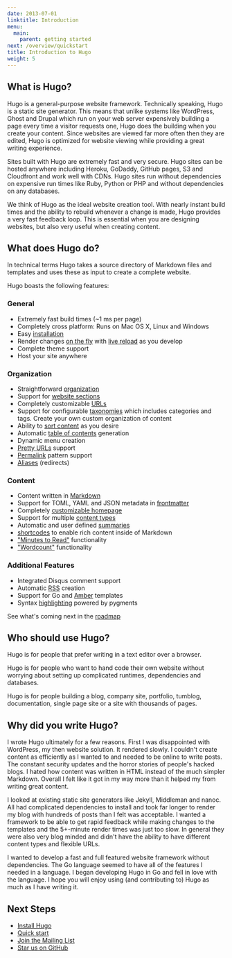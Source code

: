 ```yaml
---
date: 2013-07-01
linktitle: Introduction
menu:
  main:
    parent: getting started
next: /overview/quickstart
title: Introduction to Hugo
weight: 5
---
```


## What is Hugo?

Hugo is a general-purpose website framework. Technically speaking, Hugo is
a static site generator. This means that unlike systems like WordPress,
Ghost and Drupal which run on your web server expensively building a page
every time a visitor requests one, Hugo does the building when you create
your content. Since websites are viewed far more often then they are
edited, Hugo is optimized for website viewing while providing a great
writing experience.

Sites built with Hugo are extremely fast and very secure. Hugo sites can
be hosted anywhere including Heroku, GoDaddy, GitHub pages, S3
and Cloudfront and work well with CDNs. Hugo sites run without dependencies
on expensive run times like Ruby, Python or PHP and without dependencies
on any databases.

We think of Hugo as the ideal website creation tool. With nearly instant
build times and the ability to rebuild whenever a change is made, Hugo
provides a very fast feedback loop. This is essential when you are
designing websites, but also very useful when creating content.

## What does Hugo do?

In technical terms Hugo takes a source directory of Markdown files and
templates and uses these as input to create a complete website.

Hugo boasts the following features:

### General

  * Extremely fast build times (~1&nbsp;ms per page)
  * Completely cross platform: Runs on Mac OS&nbsp;X, Linux and Windows
  * Easy [installation](/overview/installing)
  * Render changes [on the fly](/overview/usage) with [live reload](/extras/livereload) as you develop
  * Complete theme support
  * Host your site anywhere

### Organization

  * Straightforward [organization](/content/organization)
  * Support for [website sections](/content/sections)
  * Completely customizable [URLs](/extras/urls)
  * Support for configurable [taxonomies](/indexes/overview) which includes categories and tags.  Create your own custom organization of content
  * Ability to [sort content](/content/ordering) as you desire
  * Automatic [table of contents](/extras/toc) generation
  * Dynamic menu creation
  * [Pretty URLs](/extras/urls) support
  * [Permalink](/extras/permalinks) pattern support
  * [Aliases](/extras/aliases) (redirects)

### Content

  * Content written in [Markdown](/content/example)
  * Support for TOML, YAML and JSON metadata in [frontmatter](/content/front-matter)
  * Completely [customizable homepage](/layout/homepage)
  * Support for multiple [content types](/content/types)
  * Automatic and user defined [summaries](/content/summaries)
  * [shortcodes](/extras/shortcodes) to enable rich content inside of Markdown
  * ["Minutes to Read"](/layout/variables) functionality
  * ["Wordcount"](/layout/variables) functionality

### Additional Features

  * Integrated Disqus comment support
  * Automatic [RSS](/layout/rss) creation
  * Support for Go and [Amber](https://github.com/eknkc/amber) templates
  * Syntax [highlighting](/extras/highlighting) powered by pygments

See what's coming next in the [roadmap](/meta/roadmap)

## Who should use Hugo?

Hugo is for people that prefer writing in a text editor over
a browser.

Hugo is for people who want to hand code their own website without
worrying about setting up complicated runtimes, dependencies and
databases.

Hugo is for people building a blog, company site, portfolio, tumblog,
documentation, single page site or a site with thousands of
pages.

## Why did you write Hugo?

I wrote Hugo ultimately for a few reasons. First I was disappointed with
WordPress, my then website solution. It rendered slowly. I couldn't create
content as efficiently as I wanted to and needed to be online to write
posts. The constant security updates and the horror stories of people's
hacked blogs. I hated how content was written in HTML instead of the much
simpler Markdown. Overall I felt like it got in my way more than it helped
my from writing great content.

I looked at existing static site generators like Jekyll, Middleman and nanoc.
All had complicated dependencies to install and took far longer to render
my blog with hundreds of posts than I felt was acceptable. I wanted
a framework to be able to get rapid feedback while making changes to the
templates and the 5+-minute render times was just too slow. In general
they were also very blog minded and didn't have the ability to have
different content types and flexible URLs.

I wanted to develop a fast and full featured website framework without
dependencies. The Go language seemed to have all of the features I needed
in a language. I began developing Hugo in Go and fell in love with the
language. I hope you will enjoy using (and contributing to) Hugo as much
as I have writing it.

## Next Steps

 * [Install Hugo](/overview/installing)
 * [Quick start](/overview/quickstart)
 * [Join the Mailing List](/community/mailing-list)
 * [Star us on GitHub](http://github.com/spf13/hugo)
